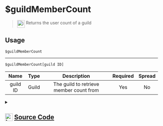 # $guildMemberCount
> <img align="top" src="https://upload.wikimedia.org/wikipedia/commons/thumb/e/e4/Infobox_info_icon.svg/160px-Infobox_info_icon.svg.png?20150409153300" alt="image" width="25" height="auto"> Returns the user count of a guild
## Usage
```
$guildMemberCount
```
---
```
$guildMemberCount[guild ID]
```
| Name | Type | Description | Required | Spread
| :---: | :---: | :---: | :---: | :---: |
guild ID | Guild | The guild to retrieve member count from | Yes | No
<details>
<summary>
    
## <img align="top" src="https://cdn4.iconfinder.com/data/icons/iconsimple-logotypes/512/github-512.png" alt="image" width="25" height="auto">  [Source Code](https://github.com/tryforge/ForgeScript-V2/blob/main/src/native/guildMemberCount.ts)
    
</summary>
    
```ts
import { ArgType, NativeFunction, Return } from "../structures"

export default new NativeFunction({
    name: "$guildMemberCount",
    version: "1.0.0",
    description: "Returns the user count of a guild",
    brackets: false,
    args: [
        {
            name: "guild ID",
            description: "The guild to retrieve member count from",
            rest: false,
            required: true,
            type: ArgType.Guild,
        },
    ],
    unwrap: true,
    execute(ctx, [guild]) {
        guild ??= ctx.guild!
        return this.success(guild?.memberCount)
    },
})

```
    
</details>